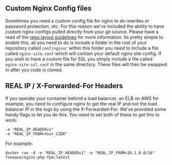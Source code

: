 ## Custom Nginx Config files
Sometimes you need a custom config file for nginx to do rewrites or password protection, etc. For this reason we've included the ability to have custom nginx configs pulled directly from your git source. Please have a read of the [repo layout guidelines](repo_layout.md) for more information. Its pretty simple to enable this, all you need to do is include a folder in the root of your repository called ```conf/nginx/``` within this folder you need to include a file called ```nginx-site.conf``` which will contain your default nginx site config. If you wish to have a custom file for SSL you simply include a file called ```nginx-site-ssl.conf``` in the same directory. These files will then be swapped in after you code is cloned.

## REAL IP / X-Forwarded-For Headers
If you operate your container behind a load balancer, an ELB on AWS for example, you need to configure nginx to get the real IP and not the load balancer IP in the logs by using the X-Forwarded-For. We've provided some handy flags to let you do this. You need to set both of these to get this to work:
```
-e "REAL_IP_HEADER=1"
-e "REAL_IP_FROM=Your_CIDR"
```
For example:
```
docker run -d -e "REAL_IP_HEADER=1" -e "REAL_IP_FROM=10.1.0.0/16" fseoane/nginx-php-fpm:latest
```
